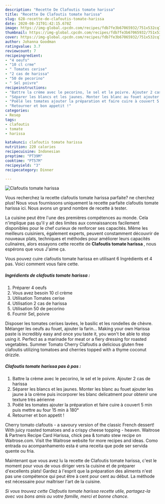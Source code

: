```yaml
---
description: "Recette De Clafoutis tomate harissa"
title: "Recette De Clafoutis tomate harissa"
slug: 628-recette-de-clafoutis-tomate-harissa
date: 2020-08-31T01:42:15.678Z
image: https://img-global.cpcdn.com/recipes/fdb7fe3b67065932/751x532cq70/clafoutis-tomate-harissa-photo-principale-de-la-recette.jpg
thumbnail: https://img-global.cpcdn.com/recipes/fdb7fe3b67065932/751x532cq70/clafoutis-tomate-harissa-photo-principale-de-la-recette.jpg
cover: https://img-global.cpcdn.com/recipes/fdb7fe3b67065932/751x532cq70/clafoutis-tomate-harissa-photo-principale-de-la-recette.jpg
author: Johanna Goodman
ratingvalue: 3.7
reviewcount: 7
recipeingredient:
- "4 oeufs"
- "10 cl crme"
- " Tomates cerise"
- "2 cas de harissa"
- "50 de pecorino"
- " Sel poivre"
recipeinstructions:
- "Battre la crème avec le pecorino, le sel et le poivre. Ajouter 2 cas de harissa"
- "Séparer les blancs et les jaunes. Monter les blanc au fouet ajouter les jaune à la crème puis incorporer les blanc delicatment pour obtenir une texture très aérienne"
- "Poêlé les tomates ajouter la préparation et faire cuire à couvert 5 min puis mettre au four 15 min à 180°"
- "Retourner et bon appetit !"
categories:
- Resep
tags:
- clafoutis
- tomate
- harissa

katakunci: clafoutis tomate harissa 
nutrition: 220 calories
recipecuisine: Indonesian
preptime: "PT39M"
cooktime: "PT57M"
recipeyield: "3"
recipecategory: Dinner

---
```



![Clafoutis tomate harissa](https://img-global.cpcdn.com/recipes/fdb7fe3b67065932/751x532cq70/clafoutis-tomate-harissa-photo-principale-de-la-recette.jpg)

Vous recherchez la recette clafoutis tomate harissa parfaite? ne cherchez plus! Nous vous fournissons uniquement la recette parfaite clafoutis tomate harissa ici. Nous avons un grand nombre de recette à tester.

La cuisine peut être l'une des premières compétences au monde. Cela n'implique pas qu'il y ait des limites aux connaissances facilement disponibles pour le chef curieux de renforcer ses capacités. Même les meilleurs cuisiniers, également experts, peuvent constamment découvrir de nouveaux plats, techniques et méthodes pour améliorer leurs capacités culinaires, alors essayons cette recette de <strong> Clafoutis tomate harissa </strong>, nous espérons que vous J'aime ça.

<!--inarticleads1-->

Vous pouvez cuire clafoutis tomate harissa en utilisant 6 Ingrédients et 4 pas. Voici comment vous faire cette.

##### Ingrédients de clafoutis tomate harissa :

1. Préparer 4 oeufs
1. Vous avez besoin 10 cl crème
1. Utilisation  Tomates cerise
1. Utilisation 2 cas de harissa
1. Utilisation 50 de pecorino
1. Fournir  Sel, poivre


Disposer les tomates cerises lavées, le basilic et les rondelles de chèvre. Mélanger les oeufs au fouet, ajouter la farin… Making your own Harissa paste is incredibly easy and once you taste it, you won&#39;t be able to stop using it. Perfect as a marinade for meat or a fiery dressing for roasted vegetables. Summer Tomato Cherry Clafoutis a delicious gluten free clafoutis utilizing tomatoes and cherries topped with a thyme coconut drizzle. 

<!--inarticleads2-->

##### Clafoutis tomate harissa pas à pas :

1. Battre la crème avec le pecorino, le sel et le poivre. Ajouter 2 cas de harissa
1. Séparer les blancs et les jaunes. Monter les blanc au fouet ajouter les jaune à la crème puis incorporer les blanc delicatment pour obtenir une texture très aérienne
1. Poêlé les tomates ajouter la préparation et faire cuire à couvert 5 min puis mettre au four 15 min à 180°
1. Retourner et bon appetit !


Cherry tomato clafoutis - a savoury version of the classic French dessert! With juicy roasted tomatoes and a crispy cheese topping - heaven. Waitrose &amp; Partners Recipe Card Harissa, chick pea &amp; tomato stew recipe on Waitrose.com. Visit the Waitrose website for more recipes and ideas. Como entrada ou acompanhamento esta é uma receita que pode ser servida quente ou fria. 

<!--inarticleads1-->

<p>
Maintenant que vous avez lu la recette de Clafoutis tomate harissa, c'est le moment pour vous de vous diriger vers la cuisine et de préparer d'excellents plats! Gardez à l'esprit que la préparation des aliments n'est pas une compétence qui peut être à cent pour cent au début. La méthode est nécessaire pour maîtriser l'art de la cuisine.
</p>

<p>
<i>Si vous trouvez cette Clafoutis tomate harissa recette utile, partagez-la avec vos bons amis ou votre famille, merci et bonne chance.</i>
</p>
